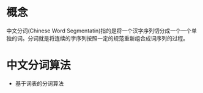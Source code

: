 # 概念
中文分词(Chinese Word Segmentatin)指的是将一个汉字序列切分成一个一个单独的词。分词就是将连续的字序列按照一定的规范重新组合成词序列的过程。
# 中文分词算法
- 基于词表的分词算法
